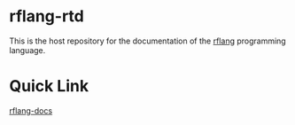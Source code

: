 # rflang-rtd
This is the host repository for the documentation of the [rflang](https://github.com/rfmineguy/rflang-2/tree/master) programming language.


# Quick Link
[rflang-docs](https://rflang-rtd.readthedocs.io/en/latest/)
